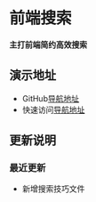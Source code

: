 # 前端搜索
**主打前端简约高效搜索**

## 演示地址
- GitHub[导航地址](https://liudewa888.github.io/)
- 快速访问[导航地址](http://www.yztpsg.cn/nav)

## 更新说明
### 最近更新
- 新增搜索技巧文件
